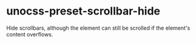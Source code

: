# unocss-preset-scrollbar-hide
Hide scrollbars, although the element can still be scrolled if the element's content overflows.
